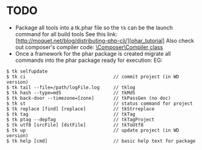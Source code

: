 TODO
====

 - Package all tools into a tk.phar file so the `tk` can be the launch command for all build tools
   See this link: [http://moquet.net/blog/distributing-php-cli/][phar_tutorial]
   Also check out composer's compiler code: [\Composer\Compiler class][phar_composer]
 - Once a framework for the phar package is created migrate all commands into the phar package
   ready for execution: EG:
```
$ tk selfupdate
$ tk ci                                // commit project (in WD version)  
$ tk tail --file=/path/logFile.log     // tklog  
$ tk hash --type=md5                   // tkMd5  
$ tk back-door --timezone=[zone]       // tkPassGen (no doc)  
$ tk st                                // status command for project  
$ tk replace [find] [replace]          // tkStrreplace  
$ tk tag                               // tkTag  
$ tk ptag --depTag                     // tkTagProject  
$ tk utf8 [srcFile] [dstFile]          // tkToUtf8  
$ tk up                                // update project (in WD version)  
$ tk help [cmd]                        // basic help text for package  
```

[phar_tutorial]: http://moquet.net/blog/distributing-php-cli/
[phar_composer]: https://github.com/composer/composer/blob/1.0.0-alpha7/src/Composer/Compiler.php




